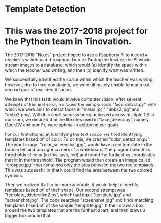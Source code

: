 # Template Detection
# This was the 2017-2018 project for the Python team in Tinovation.

The 2017-2018 "Notes" project hoped to use a Raspberry Pi to record a teacher's whiteboard throughout lecture. During the lecture, the Pi would stream images to a database, which would (a) identify the space within which the teacher was writing, and then (b) identify what was written.

We successfully identified the space within which the teacher was writing; however, due to time constraints, we were ultimately unable to reach out second goal of text identification.

We knew that this tastk would involve computer vision. After several attempts of trial and error, we found the sample code "face_detect.py", with which we were able to detect faces in "messi.jpg," "abba2.jpg" and "abba2.png". With this small success being achieved across multiple OS in our team, we decided that the libraries used in "face_detect.py", namely, OpenCV and numPy, were optimal in achieving our goals.

For our first attempt at identifying the text space, we tried identifying templates based off of color. To do this, we created "color_detection.py".
The input image, "color_screenshot.jpg", would have a red template in the bottom left and top right corners of a whiteboard.
The program identifies thresholds of color (in this case, red) and found the furthest xy coordinates that fit in the threshhold.
The program would then create an image called "cropped.jpg" that contained only the area between the two red templates.
This was successful in that it could find the area between the two colored symbols.

Then we realized that to be more accurate, it would help to identify templates based off of their shape.
Our second attempt was "template_ddetection2.py", which had input "template.jpg" and "screenshot.jpg".
The code searches "screenshot.jpg" and finds matching templates based off of the sample "template.jpg". It then draws a box around the two templates that are the furthest apart, and then draws a bigger box around that.
